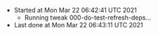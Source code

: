  - Started at Mon Mar 22 06:42:41 UTC 2021
    - Running tweak 000-do-test-refresh-deps...
  - Last done at Mon Mar 22 06:43:11 UTC 2021
